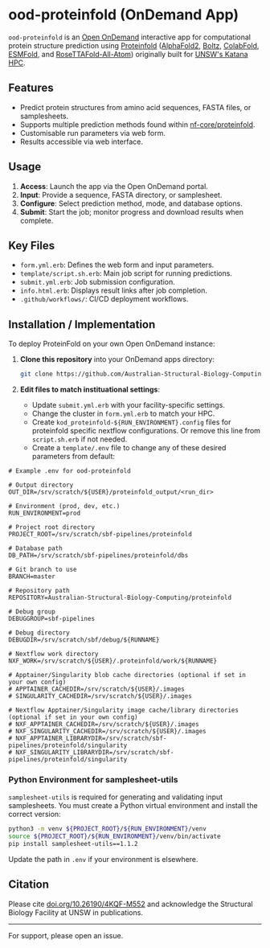 # ood-proteinfold (OnDemand App)

`ood-proteinfold` is an [Open OnDemand](https://openondemand.org/) interactive app for computational protein structure prediction using [Proteinfold](https://nf-co.re/proteinfold/) ([AlphaFold2](https://github.com/google-deepmind/alphafold/), [Boltz](https://github.com/jwohlwend/boltz/), [ColabFold](https://github.com/sokrypton/ColabFold), [ESMFold](https://github.com/facebookresearch/esm), and [RoseTTAFold-All-Atom](https://github.com/baker-laboratory/RoseTTAFold-All-Atom/)) originally built for [UNSW's Katana HPC](https://www.unsw.edu.au/research/facilities-and-infrastructure/find-an-instrument/restech-instruments/katana).

## Features

- Predict protein structures from amino acid sequences, FASTA files, or samplesheets.
- Supports multiple prediction methods found within [nf-core/proteinfold](https://nf-co.re/proteinfold/).
- Customisable run parameters via web form.
- Results accessible via web interface.

## Usage

1. **Access**: Launch the app via the Open OnDemand portal.
2. **Input**: Provide a sequence, FASTA directory, or samplesheet.
3. **Configure**: Select prediction method, mode, and database options.
4. **Submit**: Start the job; monitor progress and download results when complete.

## Key Files

- `form.yml.erb`: Defines the web form and input parameters.
- `template/script.sh.erb`: Main job script for running predictions.
- `submit.yml.erb`: Job submission configuration.
- `info.html.erb`: Displays result links after job completion.
- `.github/workflows/`: CI/CD deployment workflows.

## Installation / Implementation

To deploy ProteinFold on your own Open OnDemand instance:

1. **Clone this repository** into your OnDemand apps directory:
   ```bash
   git clone https://github.com/Australian-Structural-Biology-Computing/ood-proteinfold.git /var/www/ood/apps/sys/kod-proteinfold
   ```

2. **Edit files to match instituational settings**:
   - Update `submit.yml.erb` with your facility-specific settings.
   - Change the cluster in `form.yml.erb` to match your HPC.
   - Create `kod_proteinfold-${RUN_ENVIRONMENT}.config` files for proteinfold specific nextflow configurations. Or remove this line from `script.sh.erb` if not needed.
   - Create a `template/.env` file to change any of these desired parameters from default:

```
# Example .env for ood-proteinfold

# Output directory
OUT_DIR=/srv/scratch/${USER}/proteinfold_output/<run_dir>

# Environment (prod, dev, etc.)
RUN_ENVIRONMENT=prod

# Project root directory
PROJECT_ROOT=/srv/scratch/sbf-pipelines/proteinfold

# Database path
DB_PATH=/srv/scratch/sbf-pipelines/proteinfold/dbs

# Git branch to use
BRANCH=master

# Repository path
REPOSITORY=Australian-Structural-Biology-Computing/proteinfold

# Debug group
DEBUGGROUP=sbf-pipelines

# Debug directory
DEBUGDIR=/srv/scratch/sbf/debug/${RUNNAME}

# Nextflow work directory
NXF_WORK=/srv/scratch/${USER}/.proteinfold/work/${RUNNAME}

# Apptainer/Singularity blob cache directories (optional if set in your own config)
# APPTAINER_CACHEDIR=/srv/scratch/${USER}/.images
# SINGULARITY_CACHEDIR=/srv/scratch/${USER}/.images

# Nextflow Apptainer/Singularity image cache/library directories (optional if set in your own config)
# NXF_APPTAINER_CACHEDIR=/srv/scratch/${USER}/.images
# NXF_SINGULARITY_CACHEDIR=/srv/scratch/${USER}/.images
# NXF_APPTAINER_LIBRARYDIR=/srv/scratch/sbf-pipelines/proteinfold/singularity
# NXF_SINGULARITY_LIBRARYDIR=/srv/scratch/sbf-pipelines/proteinfold/singularity
```

### Python Environment for samplesheet-utils

`samplesheet-utils` is required for generating and validating input samplesheets.
You must create a Python virtual environment and install the correct version:

```bash
python3 -m venv ${PROJECT_ROOT}/${RUN_ENVIRONMENT}/venv
source ${PROJECT_ROOT}/${RUN_ENVIRONMENT}/venv/bin/activate
pip install samplesheet-utils==1.1.2
```

Update the path in `.env` if your environment is elsewhere.

## Citation

Please cite [doi.org/10.26190/4KQF-M552](https://doi.org/10.26190/4KQF-M552) and acknowledge the Structural Biology Facility at UNSW in publications.

---
For support, please open an issue.
